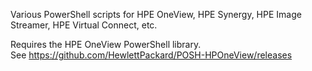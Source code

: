 Various PowerShell scripts for HPE OneView, HPE Synergy, HPE Image Streamer, HPE Virtual Connect, etc.

Requires the HPE OneView PowerShell library.    
See https://github.com/HewlettPackard/POSH-HPOneView/releases

